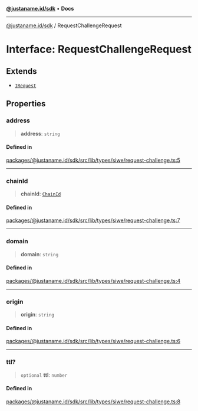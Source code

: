 [**@justaname.id/sdk**](../README.md) • **Docs**

***

[@justaname.id/sdk](../globals.md) / RequestChallengeRequest

# Interface: RequestChallengeRequest

## Extends

- [`IRequest`](IRequest.md)

## Properties

### address

> **address**: `string`

#### Defined in

[packages/@justaname.id/sdk/src/lib/types/siwe/request-challenge.ts:5](https://github.com/JustaName-id/JustaName-sdk/blob/dc845c10af242e3ca87d95ef392516ac0bfa8b95/packages/@justaname.id/sdk/src/lib/types/siwe/request-challenge.ts#L5)

***

### chainId

> **chainId**: [`ChainId`](../type-aliases/ChainId.md)

#### Defined in

[packages/@justaname.id/sdk/src/lib/types/siwe/request-challenge.ts:7](https://github.com/JustaName-id/JustaName-sdk/blob/dc845c10af242e3ca87d95ef392516ac0bfa8b95/packages/@justaname.id/sdk/src/lib/types/siwe/request-challenge.ts#L7)

***

### domain

> **domain**: `string`

#### Defined in

[packages/@justaname.id/sdk/src/lib/types/siwe/request-challenge.ts:4](https://github.com/JustaName-id/JustaName-sdk/blob/dc845c10af242e3ca87d95ef392516ac0bfa8b95/packages/@justaname.id/sdk/src/lib/types/siwe/request-challenge.ts#L4)

***

### origin

> **origin**: `string`

#### Defined in

[packages/@justaname.id/sdk/src/lib/types/siwe/request-challenge.ts:6](https://github.com/JustaName-id/JustaName-sdk/blob/dc845c10af242e3ca87d95ef392516ac0bfa8b95/packages/@justaname.id/sdk/src/lib/types/siwe/request-challenge.ts#L6)

***

### ttl?

> `optional` **ttl**: `number`

#### Defined in

[packages/@justaname.id/sdk/src/lib/types/siwe/request-challenge.ts:8](https://github.com/JustaName-id/JustaName-sdk/blob/dc845c10af242e3ca87d95ef392516ac0bfa8b95/packages/@justaname.id/sdk/src/lib/types/siwe/request-challenge.ts#L8)
